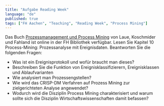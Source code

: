```yaml
---
title: "Aufgabe Reading Week"
language: "de"
published: true
tags: ["FH Aachen", "Teaching", "Reading Week", "Process Mining"]
---
```


Das Buch [Prozessmanagement und Process
Mining](https://www.degruyter.com/document/doi/10.1515/9783110500165/html) von
Laue, Koschmider und Fahland ist online in der FH Bibliothek verfügbar. Lesen
Sie Kapitel 10 Process-Mining: Prozessanalyse mit Ereignisdaten. Beantworten
Sie die folgenden Fragen:

- Was ist ein Ereignisprotokoll und wofür braucht man dieses?
- Beschreiben Sie die Funktion von Ereignisklassifizierern, Ereignisklassen und
  Ablaufvarianten
- Wie analysiert man Prozessengstellen?
- Wie wird das CRISP-DM Verfahren auf Prozess Mining zur zielgerichteten
  Analyse angewendet?
- Wodurch wird die Disziplin Process Mining charakterisiert und warum sollte
  sich die Disziplin Wirtschaftswissenschaften damit befassen?
